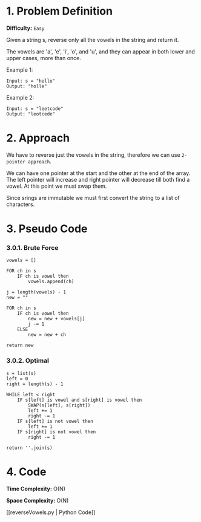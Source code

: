 # 1. Problem Definition

**Difficulty:** `Easy`

Given a string s, reverse only all the vowels in the string and return it.

The vowels are 'a', 'e', 'i', 'o', and 'u', and they can appear in both lower and upper cases, more than once.

 

Example 1:

```
Input: s = "hello"
Output: "holle"
```

Example 2:

```
Input: s = "leetcode"
Output: "leotcede"
```

# 2. Approach

We have to reverse just the vowels in the string, therefore we can use `2-pointer approach`.

We can have one pointer at the start and the other at the end of the array. The left pointer will increase and right pointer will decrease till both find a vowel. At this point we must swap them. 

Since srings are immutable we must first convert the string to a list of characters.

# 3. Pseudo Code

### 3.0.1. Brute Force

```
vowels = []

FOR ch in s
    IF ch is vowel then
        vowels.append(ch)

j = length(vowels) - 1
new = ""

FOR ch in s
    IF ch is vowel then
        new = new + vowels[j]
        j -= 1
    ELSE
        new = new + ch

return new
```

### 3.0.2. Optimal

```
s = list(s)
left = 0
right = length(s) - 1

WHILE left < right
    IF s[left] is vowel and s[right] is vowel then
        SWAP(s[left], s[right])
        left += 1
        right -= 1
    IF s[left] is not vowel then
        left += 1
    IF s[right] is not vowel then
        right -= 1

return ''.join(s)
```

# 4. Code

**Time Complexity:** O(N)

**Space Complexity:** O(N)

[[reverseVowels.py | Python Code]]